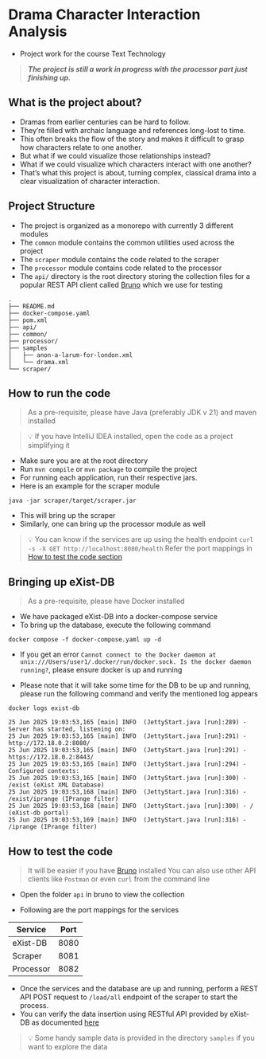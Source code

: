 # Drama Character Interaction Analysis

- Project work for the course Text Technology

> **_The project is still a work in progress with the processor part just finishing up._**

## What is the project about?

- Dramas from earlier centuries can be hard to follow.
- They’re filled with archaic language and references long-lost to time.
- This often breaks the flow of the story and makes it difficult to grasp how characters relate to one another.
- But what if we could visualize those relationships instead?
- What if we could visualize which characters interact with one another?
- That’s what this project is about, turning complex, classical drama into a clear visualization of character
  interaction.

## Project Structure

- The project is organized as a monorepo with currently 3 different modules
- The `common` module contains the common utilities used across the project
- The `scraper` module contains the code related to the scraper
- The `processor` module contains code related to the processor
- The `api/` directory is the root directory storing the collection files for a popular REST API client
  called [Bruno](https://www.usebruno.com) which we use for testing

```
.
├── README.md
├── docker-compose.yaml
├── pom.xml
├── api/
├── common/
├── processor/
├── samples
│   ├── anon-a-larum-for-london.xml
│   └── drama.xml
└── scraper/
```

## How to run the code

> As a pre-requisite, please have Java (preferably JDK v 21) and maven installed

> 💡 If you have IntelliJ IDEA installed, open the code as a project simplifying it

- Make sure you are at the root directory
- Run `mvn compile` or `mvn package` to compile the project
- For running each application, run their respective jars.
- Here is an example for the scraper module

```shell
java -jar scraper/target/scraper.jar
```

- This will bring up the scraper
- Similarly, one can bring up the processor module as well

> 💡 You can know if the services are up using the health endpoint
> `curl -s -X GET http://localhost:8080/health`
> Refer the port mappings in [How to test the code section](#how-to-test-the-code)

## Bringing up eXist-DB

> As a pre-requisite, please have Docker installed

- We have packaged eXist-DB into a docker-compose service
- To bring up the database, execute the following command

```shell
docker compose -f docker-compose.yaml up -d
```

- If you get an error
  `Cannot connect to the Docker daemon at unix:///Users/user1/.docker/run/docker.sock. Is the docker daemon running?`,
  please ensure docker is up and running

- Please note that it will take some time for the DB to be up and running, please run the following command and verify
  the mentioned log appears

```shell
docker logs exist-db
```

```shell
25 Jun 2025 19:03:53,165 [main] INFO  (JettyStart.java [run]:289) - Server has started, listening on: 
25 Jun 2025 19:03:53,165 [main] INFO  (JettyStart.java [run]:291) - http://172.18.0.2:8080/ 
25 Jun 2025 19:03:53,165 [main] INFO  (JettyStart.java [run]:291) - https://172.18.0.2:8443/ 
25 Jun 2025 19:03:53,165 [main] INFO  (JettyStart.java [run]:294) - Configured contexts: 
25 Jun 2025 19:03:53,165 [main] INFO  (JettyStart.java [run]:300) - /exist (eXist XML Database) 
25 Jun 2025 19:03:53,168 [main] INFO  (JettyStart.java [run]:316) - /exist/iprange (IPrange filter) 
25 Jun 2025 19:03:53,168 [main] INFO  (JettyStart.java [run]:300) - / (eXist-db portal) 
25 Jun 2025 19:03:53,169 [main] INFO  (JettyStart.java [run]:316) - /iprange (IPrange filter) 
```

## How to test the code

> It will be easier if you have [Bruno](https://www.usebruno.com) installed
> You can also use other API clients like `Postman` or even `curl` from the command line

- Open the folder `api` in bruno to view the collection

- Following are the port mappings for the services

| Service   | Port |
|-----------|------|
| eXist-DB  | 8080 |
| Scraper   | 8081 |
| Processor | 8082 |

- Once the services and the database are up and running, perform a REST API POST request to `/load/all` endpoint of the
  scraper to start the process.
- You can verify the data insertion using RESTful API provided by eXist-DB as
  documented [here](https://exist-db.org/exist/apps/doc/devguide_rest)

> 💡 Some handy sample data is provided in the directory `samples` if you want to explore the data